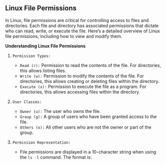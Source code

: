 ## Linux File Permissions

In Linux, file permissions are critical for controlling access to files and directories. Each file and directory has associated permissions that dictate who can read, write, or execute the file. Here’s a detailed overview of Linux file permissions, including how to view and modify them.

**Understanding Linux File Permissions**


1.   `Permission Types:`
     - `Read (r):` Permission to read the contents of the file. For directories, this allows listing files.
     -   `Write (w):` Permission to modify the contents of the file. For directories, this      allows creating or deleting files within the directory.
     -   `Execute (x):` Permission to execute the file as a program. For directories, this allows accessing files within the directory.

2. `User Classes:`

     - `Owner (u):` The user who owns the file.
     - `Group (g):` A group of users who have been granted access to the file.
     -  `Others (o):` All other users who are not the owner or part of the group.

3. `Permission Representation:`

    - File permissions are displayed in a 10-character string when using the `ls -l` command. The format is:



